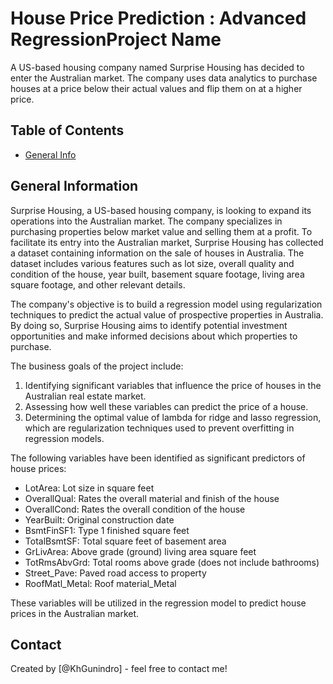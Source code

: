 # House Price Prediction : Advanced RegressionProject Name

A US-based housing company named Surprise Housing has decided to enter the Australian market. The company uses data analytics to purchase houses at a price below their actual values and flip them on at a higher price.

## Table of Contents
* [General Info](#general-information)


## General Information
Surprise Housing, a US-based housing company, is looking to expand its operations into the Australian market. The company specializes in purchasing properties below market value and selling them at a profit. To facilitate its entry into the Australian market, Surprise Housing has collected a dataset containing information on the sale of houses in Australia. The dataset includes various features such as lot size, overall quality and condition of the house, year built, basement square footage, living area square footage, and other relevant details.

The company's objective is to build a regression model using regularization techniques to predict the actual value of prospective properties in Australia. By doing so, Surprise Housing aims to identify potential investment opportunities and make informed decisions about which properties to purchase.

The business goals of the project include:

1. Identifying significant variables that influence the price of houses in the Australian real estate market.
2. Assessing how well these variables can predict the price of a house.
3. Determining the optimal value of lambda for ridge and lasso regression, which are regularization techniques used to prevent overfitting in regression models.

The following variables have been identified as significant predictors of house prices:
- LotArea: Lot size in square feet
- OverallQual: Rates the overall material and finish of the house
- OverallCond: Rates the overall condition of the house
- YearBuilt: Original construction date
- BsmtFinSF1: Type 1 finished square feet
- TotalBsmtSF: Total square feet of basement area
- GrLivArea: Above grade (ground) living area square feet
- TotRmsAbvGrd: Total rooms above grade (does not include bathrooms)
- Street_Pave: Paved road access to property
- RoofMatl_Metal: Roof material_Metal

These variables will be utilized in the regression model to predict house prices in the Australian market.

## Contact
Created by [@KhGunindro] - feel free to contact me!
